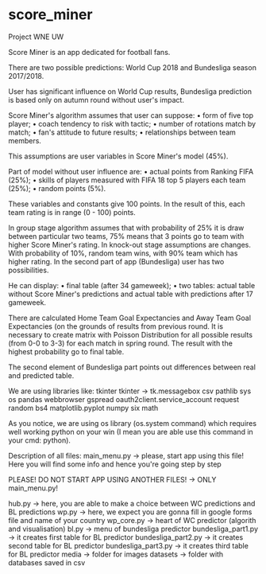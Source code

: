 # score_miner
Project WNE UW

Score Miner is an app dedicated for football fans. 

There are two possible predictions: World Cup 2018 and Bundesliga season 2017/2018.

User has significant influence on World Cup results, Bundesliga prediction is based only on autumn round without user's impact.

Score Miner's algorithm assumes that user can suppose: 
  •	form of five top player;
  •	coach tendency to risk with tactic;
  •	number of rotations match by match;
  •	fan's attitude to future results;
  •	relationships between team members.
  
This assumptions are user variables in Score Miner's model (45%).

Part of model without user influence are:
  •	actual points from Ranking FIFA (25%);
  •	skills of players measured with FIFA 18 top 5 players each team (25%);
  •	random points (5%).
  
These variables and constants give 100 points. In the result of this, each team rating is in range (0 - 100) points.

In group stage algorithm assumes that with probability of 25% it is draw between particular two teams, 75% means that 3 points go to team with higher Score Miner's rating.
In knock-out stage assumptions are changes. With probability of 10%, random team wins, with 90% team which has higher rating.
In the second part of app (Bundesliga) user has two possibilities.

He can display:
  •	final table (after 34 gameweek);
  •	two tables: actual table without Score Miner's predictions and actual table with predictions after 17 gameweek.
  
There are calculated Home Team Goal Expectancies and Away Team Goal Expectancies (on the grounds of results from previous round. 
It is necessary to create matrix with Poisson Distribution for all possible results (from 0-0 to 3-3) for each match in spring round. 
The result with the highest probability go to final table.

The second element of Bundesliga part points out differences between real and predicted table.


We are using libraries like: 
tkinter
tkinter -> tk.messagebox
csv
pathlib
sys
os
pandas
webbrowser
gspread
oauth2client.service_account
request
random
bs4
matplotlib.pyplot
numpy
six
math

As you notice, we are using os library (os.system command) which requires well working python on your win (I mean you are able use this command in your cmd: python).

Description of all files:
main_menu.py -> please, start app using this file! Here you will find some info and hence you're going step by step

PLEASE! DO NOT START APP USING ANOTHER FILES! -> ONLY main_menu.py!

hub.py -> here, you are able to make a choice between WC predictions and BL predictions
wp.py -> here, we expect you are gonna fill in google forms file and name of your country
wp_core.py -> heart of WC predictor (algorith and visualisation)
bl.py -> menu of bundesliga predictor
bundesliga_part1.py -> it creates first table for BL predictor
bundesliga_part2.py -> it creates second table for BL predictor
bundesliga_part3.py -> it creates third table for BL predictor
media -> folder for images
datasets -> folder with databases saved in csv

